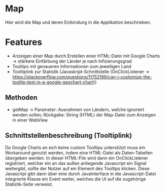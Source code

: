 # Map

Hier wird die Map und deren Einbindung in die Applikation beschrieben.

# Features

  - Anzeigen einer Map durch Erstellen einer HTML-Datei mit Google Charts -> stärkere Einfärbung der Länder je nach Infizierungsgrad
  - Tooltips mit genaueren Informationen zum jeweiligen Land
  - Tooltiplink zur Statistik (Javaskript-Schnittstelle (OnClickListener -> https://stackoverflow.com/questions/11752199/can-i-customize-the-tooltip-text-in-a-google-geochart-chart))

## Methoden

  - getMap -> Parameter: Ausnahmen von Ländern, welche ignoriert werden sollen; Rückgabe: String (HTML) der Map-Datei zum Anzeigen in einer WebView
  
## Schnittstellenbeschreibung (Tooltiplink)

Da Google Charts an sich keine custom Tooltips unterstützt muss ein Workaround genutzt werden, indem eine HTML-Datei als Daten-Tabellen übergeben werden. In dieser HTML-File wird dann ein OnClickListener registriert, welcher ein an das außen anliegende Javascript ein Signal weitergibt, sollte der Nutzer auf ein Element des Tooltips klicken. Diese Javascript gibt dann über eine durch JavaInterface in die Javascript-Datei integrierte Klasse ein Event weiter, welches die UI auf die zugehörige Statistik-Seite verweist.
